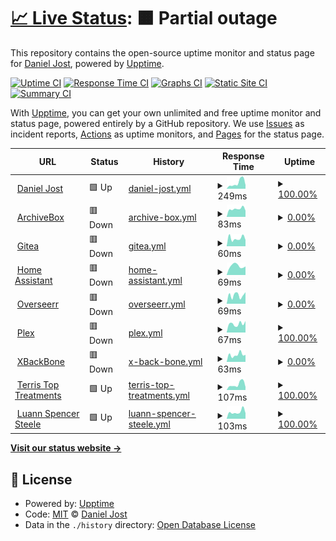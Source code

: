 # [📈 Live Status](https://status.pxlbuzzard.com): <!--live status--> **🟧 Partial outage**

This repository contains the open-source uptime monitor and status page for [Daniel Jost](http://danieljost.com), powered by [Upptime](https://github.com/upptime/upptime).

[![Uptime CI](https://github.com/pxlbuzzard/upptime/workflows/Uptime%20CI/badge.svg)](https://github.com/pxlbuzzard/upptime/actions?query=workflow%3A%22Uptime+CI%22)
[![Response Time CI](https://github.com/pxlbuzzard/upptime/workflows/Response%20Time%20CI/badge.svg)](https://github.com/pxlbuzzard/upptime/actions?query=workflow%3A%22Response+Time+CI%22)
[![Graphs CI](https://github.com/pxlbuzzard/upptime/workflows/Graphs%20CI/badge.svg)](https://github.com/pxlbuzzard/upptime/actions?query=workflow%3A%22Graphs+CI%22)
[![Static Site CI](https://github.com/pxlbuzzard/upptime/workflows/Static%20Site%20CI/badge.svg)](https://github.com/pxlbuzzard/upptime/actions?query=workflow%3A%22Static+Site+CI%22)
[![Summary CI](https://github.com/pxlbuzzard/upptime/workflows/Summary%20CI/badge.svg)](https://github.com/pxlbuzzard/upptime/actions?query=workflow%3A%22Summary+CI%22)

With [Upptime](https://upptime.js.org), you can get your own unlimited and free uptime monitor and status page, powered entirely by a GitHub repository. We use [Issues](https://github.com/pxlbuzzard/upptime/issues) as incident reports, [Actions](https://github.com/pxlbuzzard/upptime/actions) as uptime monitors, and [Pages](https://status.pxlbuzzard.com) for the status page.

<!--start: status pages-->
<!-- This summary is generated by Upptime (https://github.com/upptime/upptime) -->
<!-- Do not edit this manually, your changes will be overwritten -->
<!-- prettier-ignore -->
| URL | Status | History | Response Time | Uptime |
| --- | ------ | ------- | ------------- | ------ |
| <img alt="" src="https://icons.duckduckgo.com/ip3/danieljost.com.ico" height="13"> [Daniel Jost](https://danieljost.com) | 🟩 Up | [daniel-jost.yml](https://github.com/PxlBuzzard/upptime/commits/HEAD/history/daniel-jost.yml) | <details><summary><img alt="Response time graph" src="./graphs/daniel-jost/response-time-week.png" height="20"> 249ms</summary><br><a href="https://status.pxlbuzzard.com/history/daniel-jost"><img alt="Response time 288" src="https://img.shields.io/endpoint?url=https%3A%2F%2Fraw.githubusercontent.com%2FPxlBuzzard%2Fupptime%2FHEAD%2Fapi%2Fdaniel-jost%2Fresponse-time.json"></a><br><a href="https://status.pxlbuzzard.com/history/daniel-jost"><img alt="24-hour response time 451" src="https://img.shields.io/endpoint?url=https%3A%2F%2Fraw.githubusercontent.com%2FPxlBuzzard%2Fupptime%2FHEAD%2Fapi%2Fdaniel-jost%2Fresponse-time-day.json"></a><br><a href="https://status.pxlbuzzard.com/history/daniel-jost"><img alt="7-day response time 249" src="https://img.shields.io/endpoint?url=https%3A%2F%2Fraw.githubusercontent.com%2FPxlBuzzard%2Fupptime%2FHEAD%2Fapi%2Fdaniel-jost%2Fresponse-time-week.json"></a><br><a href="https://status.pxlbuzzard.com/history/daniel-jost"><img alt="30-day response time 286" src="https://img.shields.io/endpoint?url=https%3A%2F%2Fraw.githubusercontent.com%2FPxlBuzzard%2Fupptime%2FHEAD%2Fapi%2Fdaniel-jost%2Fresponse-time-month.json"></a><br><a href="https://status.pxlbuzzard.com/history/daniel-jost"><img alt="1-year response time 290" src="https://img.shields.io/endpoint?url=https%3A%2F%2Fraw.githubusercontent.com%2FPxlBuzzard%2Fupptime%2FHEAD%2Fapi%2Fdaniel-jost%2Fresponse-time-year.json"></a></details> | <details><summary><a href="https://status.pxlbuzzard.com/history/daniel-jost">100.00%</a></summary><a href="https://status.pxlbuzzard.com/history/daniel-jost"><img alt="All-time uptime 99.52%" src="https://img.shields.io/endpoint?url=https%3A%2F%2Fraw.githubusercontent.com%2FPxlBuzzard%2Fupptime%2FHEAD%2Fapi%2Fdaniel-jost%2Fuptime.json"></a><br><a href="https://status.pxlbuzzard.com/history/daniel-jost"><img alt="24-hour uptime 100.00%" src="https://img.shields.io/endpoint?url=https%3A%2F%2Fraw.githubusercontent.com%2FPxlBuzzard%2Fupptime%2FHEAD%2Fapi%2Fdaniel-jost%2Fuptime-day.json"></a><br><a href="https://status.pxlbuzzard.com/history/daniel-jost"><img alt="7-day uptime 100.00%" src="https://img.shields.io/endpoint?url=https%3A%2F%2Fraw.githubusercontent.com%2FPxlBuzzard%2Fupptime%2FHEAD%2Fapi%2Fdaniel-jost%2Fuptime-week.json"></a><br><a href="https://status.pxlbuzzard.com/history/daniel-jost"><img alt="30-day uptime 100.00%" src="https://img.shields.io/endpoint?url=https%3A%2F%2Fraw.githubusercontent.com%2FPxlBuzzard%2Fupptime%2FHEAD%2Fapi%2Fdaniel-jost%2Fuptime-month.json"></a><br><a href="https://status.pxlbuzzard.com/history/daniel-jost"><img alt="1-year uptime 99.96%" src="https://img.shields.io/endpoint?url=https%3A%2F%2Fraw.githubusercontent.com%2FPxlBuzzard%2Fupptime%2FHEAD%2Fapi%2Fdaniel-jost%2Fuptime-year.json"></a></details>
| <img alt="" src="https://icons.duckduckgo.com/ip3/archivebox.pxlbuzzard.com.ico" height="13"> [ArchiveBox](https://archivebox.pxlbuzzard.com) | 🟥 Down | [archive-box.yml](https://github.com/PxlBuzzard/upptime/commits/HEAD/history/archive-box.yml) | <details><summary><img alt="Response time graph" src="./graphs/archive-box/response-time-week.png" height="20"> 83ms</summary><br><a href="https://status.pxlbuzzard.com/history/archive-box"><img alt="Response time 433" src="https://img.shields.io/endpoint?url=https%3A%2F%2Fraw.githubusercontent.com%2FPxlBuzzard%2Fupptime%2FHEAD%2Fapi%2Farchive-box%2Fresponse-time.json"></a><br><a href="https://status.pxlbuzzard.com/history/archive-box"><img alt="24-hour response time 56" src="https://img.shields.io/endpoint?url=https%3A%2F%2Fraw.githubusercontent.com%2FPxlBuzzard%2Fupptime%2FHEAD%2Fapi%2Farchive-box%2Fresponse-time-day.json"></a><br><a href="https://status.pxlbuzzard.com/history/archive-box"><img alt="7-day response time 83" src="https://img.shields.io/endpoint?url=https%3A%2F%2Fraw.githubusercontent.com%2FPxlBuzzard%2Fupptime%2FHEAD%2Fapi%2Farchive-box%2Fresponse-time-week.json"></a><br><a href="https://status.pxlbuzzard.com/history/archive-box"><img alt="30-day response time 89" src="https://img.shields.io/endpoint?url=https%3A%2F%2Fraw.githubusercontent.com%2FPxlBuzzard%2Fupptime%2FHEAD%2Fapi%2Farchive-box%2Fresponse-time-month.json"></a><br><a href="https://status.pxlbuzzard.com/history/archive-box"><img alt="1-year response time 404" src="https://img.shields.io/endpoint?url=https%3A%2F%2Fraw.githubusercontent.com%2FPxlBuzzard%2Fupptime%2FHEAD%2Fapi%2Farchive-box%2Fresponse-time-year.json"></a></details> | <details><summary><a href="https://status.pxlbuzzard.com/history/archive-box">0.00%</a></summary><a href="https://status.pxlbuzzard.com/history/archive-box"><img alt="All-time uptime 82.97%" src="https://img.shields.io/endpoint?url=https%3A%2F%2Fraw.githubusercontent.com%2FPxlBuzzard%2Fupptime%2FHEAD%2Fapi%2Farchive-box%2Fuptime.json"></a><br><a href="https://status.pxlbuzzard.com/history/archive-box"><img alt="24-hour uptime 0.00%" src="https://img.shields.io/endpoint?url=https%3A%2F%2Fraw.githubusercontent.com%2FPxlBuzzard%2Fupptime%2FHEAD%2Fapi%2Farchive-box%2Fuptime-day.json"></a><br><a href="https://status.pxlbuzzard.com/history/archive-box"><img alt="7-day uptime 0.00%" src="https://img.shields.io/endpoint?url=https%3A%2F%2Fraw.githubusercontent.com%2FPxlBuzzard%2Fupptime%2FHEAD%2Fapi%2Farchive-box%2Fuptime-week.json"></a><br><a href="https://status.pxlbuzzard.com/history/archive-box"><img alt="30-day uptime 0.00%" src="https://img.shields.io/endpoint?url=https%3A%2F%2Fraw.githubusercontent.com%2FPxlBuzzard%2Fupptime%2FHEAD%2Fapi%2Farchive-box%2Fuptime-month.json"></a><br><a href="https://status.pxlbuzzard.com/history/archive-box"><img alt="1-year uptime 63.65%" src="https://img.shields.io/endpoint?url=https%3A%2F%2Fraw.githubusercontent.com%2FPxlBuzzard%2Fupptime%2FHEAD%2Fapi%2Farchive-box%2Fuptime-year.json"></a></details>
| <img alt="" src="https://icons.duckduckgo.com/ip3/git.pxlbuzzard.com.ico" height="13"> [Gitea](https://git.pxlbuzzard.com) | 🟥 Down | [gitea.yml](https://github.com/PxlBuzzard/upptime/commits/HEAD/history/gitea.yml) | <details><summary><img alt="Response time graph" src="./graphs/gitea/response-time-week.png" height="20"> 60ms</summary><br><a href="https://status.pxlbuzzard.com/history/gitea"><img alt="Response time 247" src="https://img.shields.io/endpoint?url=https%3A%2F%2Fraw.githubusercontent.com%2FPxlBuzzard%2Fupptime%2FHEAD%2Fapi%2Fgitea%2Fresponse-time.json"></a><br><a href="https://status.pxlbuzzard.com/history/gitea"><img alt="24-hour response time 87" src="https://img.shields.io/endpoint?url=https%3A%2F%2Fraw.githubusercontent.com%2FPxlBuzzard%2Fupptime%2FHEAD%2Fapi%2Fgitea%2Fresponse-time-day.json"></a><br><a href="https://status.pxlbuzzard.com/history/gitea"><img alt="7-day response time 60" src="https://img.shields.io/endpoint?url=https%3A%2F%2Fraw.githubusercontent.com%2FPxlBuzzard%2Fupptime%2FHEAD%2Fapi%2Fgitea%2Fresponse-time-week.json"></a><br><a href="https://status.pxlbuzzard.com/history/gitea"><img alt="30-day response time 76" src="https://img.shields.io/endpoint?url=https%3A%2F%2Fraw.githubusercontent.com%2FPxlBuzzard%2Fupptime%2FHEAD%2Fapi%2Fgitea%2Fresponse-time-month.json"></a><br><a href="https://status.pxlbuzzard.com/history/gitea"><img alt="1-year response time 227" src="https://img.shields.io/endpoint?url=https%3A%2F%2Fraw.githubusercontent.com%2FPxlBuzzard%2Fupptime%2FHEAD%2Fapi%2Fgitea%2Fresponse-time-year.json"></a></details> | <details><summary><a href="https://status.pxlbuzzard.com/history/gitea">0.00%</a></summary><a href="https://status.pxlbuzzard.com/history/gitea"><img alt="All-time uptime 83.65%" src="https://img.shields.io/endpoint?url=https%3A%2F%2Fraw.githubusercontent.com%2FPxlBuzzard%2Fupptime%2FHEAD%2Fapi%2Fgitea%2Fuptime.json"></a><br><a href="https://status.pxlbuzzard.com/history/gitea"><img alt="24-hour uptime 0.00%" src="https://img.shields.io/endpoint?url=https%3A%2F%2Fraw.githubusercontent.com%2FPxlBuzzard%2Fupptime%2FHEAD%2Fapi%2Fgitea%2Fuptime-day.json"></a><br><a href="https://status.pxlbuzzard.com/history/gitea"><img alt="7-day uptime 0.00%" src="https://img.shields.io/endpoint?url=https%3A%2F%2Fraw.githubusercontent.com%2FPxlBuzzard%2Fupptime%2FHEAD%2Fapi%2Fgitea%2Fuptime-week.json"></a><br><a href="https://status.pxlbuzzard.com/history/gitea"><img alt="30-day uptime 0.00%" src="https://img.shields.io/endpoint?url=https%3A%2F%2Fraw.githubusercontent.com%2FPxlBuzzard%2Fupptime%2FHEAD%2Fapi%2Fgitea%2Fuptime-month.json"></a><br><a href="https://status.pxlbuzzard.com/history/gitea"><img alt="1-year uptime 65.24%" src="https://img.shields.io/endpoint?url=https%3A%2F%2Fraw.githubusercontent.com%2FPxlBuzzard%2Fupptime%2FHEAD%2Fapi%2Fgitea%2Fuptime-year.json"></a></details>
| <img alt="" src="https://icons.duckduckgo.com/ip3/homeassistant.pxlbuzzard.com.ico" height="13"> [Home Assistant](https://homeassistant.pxlbuzzard.com) | 🟥 Down | [home-assistant.yml](https://github.com/PxlBuzzard/upptime/commits/HEAD/history/home-assistant.yml) | <details><summary><img alt="Response time graph" src="./graphs/home-assistant/response-time-week.png" height="20"> 69ms</summary><br><a href="https://status.pxlbuzzard.com/history/home-assistant"><img alt="Response time 265" src="https://img.shields.io/endpoint?url=https%3A%2F%2Fraw.githubusercontent.com%2FPxlBuzzard%2Fupptime%2FHEAD%2Fapi%2Fhome-assistant%2Fresponse-time.json"></a><br><a href="https://status.pxlbuzzard.com/history/home-assistant"><img alt="24-hour response time 39" src="https://img.shields.io/endpoint?url=https%3A%2F%2Fraw.githubusercontent.com%2FPxlBuzzard%2Fupptime%2FHEAD%2Fapi%2Fhome-assistant%2Fresponse-time-day.json"></a><br><a href="https://status.pxlbuzzard.com/history/home-assistant"><img alt="7-day response time 69" src="https://img.shields.io/endpoint?url=https%3A%2F%2Fraw.githubusercontent.com%2FPxlBuzzard%2Fupptime%2FHEAD%2Fapi%2Fhome-assistant%2Fresponse-time-week.json"></a><br><a href="https://status.pxlbuzzard.com/history/home-assistant"><img alt="30-day response time 76" src="https://img.shields.io/endpoint?url=https%3A%2F%2Fraw.githubusercontent.com%2FPxlBuzzard%2Fupptime%2FHEAD%2Fapi%2Fhome-assistant%2Fresponse-time-month.json"></a><br><a href="https://status.pxlbuzzard.com/history/home-assistant"><img alt="1-year response time 260" src="https://img.shields.io/endpoint?url=https%3A%2F%2Fraw.githubusercontent.com%2FPxlBuzzard%2Fupptime%2FHEAD%2Fapi%2Fhome-assistant%2Fresponse-time-year.json"></a></details> | <details><summary><a href="https://status.pxlbuzzard.com/history/home-assistant">0.00%</a></summary><a href="https://status.pxlbuzzard.com/history/home-assistant"><img alt="All-time uptime 81.05%" src="https://img.shields.io/endpoint?url=https%3A%2F%2Fraw.githubusercontent.com%2FPxlBuzzard%2Fupptime%2FHEAD%2Fapi%2Fhome-assistant%2Fuptime.json"></a><br><a href="https://status.pxlbuzzard.com/history/home-assistant"><img alt="24-hour uptime 0.00%" src="https://img.shields.io/endpoint?url=https%3A%2F%2Fraw.githubusercontent.com%2FPxlBuzzard%2Fupptime%2FHEAD%2Fapi%2Fhome-assistant%2Fuptime-day.json"></a><br><a href="https://status.pxlbuzzard.com/history/home-assistant"><img alt="7-day uptime 0.00%" src="https://img.shields.io/endpoint?url=https%3A%2F%2Fraw.githubusercontent.com%2FPxlBuzzard%2Fupptime%2FHEAD%2Fapi%2Fhome-assistant%2Fuptime-week.json"></a><br><a href="https://status.pxlbuzzard.com/history/home-assistant"><img alt="30-day uptime 0.00%" src="https://img.shields.io/endpoint?url=https%3A%2F%2Fraw.githubusercontent.com%2FPxlBuzzard%2Fupptime%2FHEAD%2Fapi%2Fhome-assistant%2Fuptime-month.json"></a><br><a href="https://status.pxlbuzzard.com/history/home-assistant"><img alt="1-year uptime 65.08%" src="https://img.shields.io/endpoint?url=https%3A%2F%2Fraw.githubusercontent.com%2FPxlBuzzard%2Fupptime%2FHEAD%2Fapi%2Fhome-assistant%2Fuptime-year.json"></a></details>
| <img alt="" src="https://icons.duckduckgo.com/ip3/request.pxlbuzzard.com.ico" height="13"> [Overseerr](https://request.pxlbuzzard.com) | 🟥 Down | [overseerr.yml](https://github.com/PxlBuzzard/upptime/commits/HEAD/history/overseerr.yml) | <details><summary><img alt="Response time graph" src="./graphs/overseerr/response-time-week.png" height="20"> 69ms</summary><br><a href="https://status.pxlbuzzard.com/history/overseerr"><img alt="Response time 765" src="https://img.shields.io/endpoint?url=https%3A%2F%2Fraw.githubusercontent.com%2FPxlBuzzard%2Fupptime%2FHEAD%2Fapi%2Foverseerr%2Fresponse-time.json"></a><br><a href="https://status.pxlbuzzard.com/history/overseerr"><img alt="24-hour response time 92" src="https://img.shields.io/endpoint?url=https%3A%2F%2Fraw.githubusercontent.com%2FPxlBuzzard%2Fupptime%2FHEAD%2Fapi%2Foverseerr%2Fresponse-time-day.json"></a><br><a href="https://status.pxlbuzzard.com/history/overseerr"><img alt="7-day response time 69" src="https://img.shields.io/endpoint?url=https%3A%2F%2Fraw.githubusercontent.com%2FPxlBuzzard%2Fupptime%2FHEAD%2Fapi%2Foverseerr%2Fresponse-time-week.json"></a><br><a href="https://status.pxlbuzzard.com/history/overseerr"><img alt="30-day response time 71" src="https://img.shields.io/endpoint?url=https%3A%2F%2Fraw.githubusercontent.com%2FPxlBuzzard%2Fupptime%2FHEAD%2Fapi%2Foverseerr%2Fresponse-time-month.json"></a><br><a href="https://status.pxlbuzzard.com/history/overseerr"><img alt="1-year response time 697" src="https://img.shields.io/endpoint?url=https%3A%2F%2Fraw.githubusercontent.com%2FPxlBuzzard%2Fupptime%2FHEAD%2Fapi%2Foverseerr%2Fresponse-time-year.json"></a></details> | <details><summary><a href="https://status.pxlbuzzard.com/history/overseerr">0.00%</a></summary><a href="https://status.pxlbuzzard.com/history/overseerr"><img alt="All-time uptime 81.11%" src="https://img.shields.io/endpoint?url=https%3A%2F%2Fraw.githubusercontent.com%2FPxlBuzzard%2Fupptime%2FHEAD%2Fapi%2Foverseerr%2Fuptime.json"></a><br><a href="https://status.pxlbuzzard.com/history/overseerr"><img alt="24-hour uptime 0.00%" src="https://img.shields.io/endpoint?url=https%3A%2F%2Fraw.githubusercontent.com%2FPxlBuzzard%2Fupptime%2FHEAD%2Fapi%2Foverseerr%2Fuptime-day.json"></a><br><a href="https://status.pxlbuzzard.com/history/overseerr"><img alt="7-day uptime 0.00%" src="https://img.shields.io/endpoint?url=https%3A%2F%2Fraw.githubusercontent.com%2FPxlBuzzard%2Fupptime%2FHEAD%2Fapi%2Foverseerr%2Fuptime-week.json"></a><br><a href="https://status.pxlbuzzard.com/history/overseerr"><img alt="30-day uptime 0.00%" src="https://img.shields.io/endpoint?url=https%3A%2F%2Fraw.githubusercontent.com%2FPxlBuzzard%2Fupptime%2FHEAD%2Fapi%2Foverseerr%2Fuptime-month.json"></a><br><a href="https://status.pxlbuzzard.com/history/overseerr"><img alt="1-year uptime 65.22%" src="https://img.shields.io/endpoint?url=https%3A%2F%2Fraw.githubusercontent.com%2FPxlBuzzard%2Fupptime%2FHEAD%2Fapi%2Foverseerr%2Fuptime-year.json"></a></details>
| <img alt="" src="https://icons.duckduckgo.com/ip3/plex.pxlbuzzard.com.ico" height="13"> [Plex](https://plex.pxlbuzzard.com) | 🟥 Down | [plex.yml](https://github.com/PxlBuzzard/upptime/commits/HEAD/history/plex.yml) | <details><summary><img alt="Response time graph" src="./graphs/plex/response-time-week.png" height="20"> 67ms</summary><br><a href="https://status.pxlbuzzard.com/history/plex"><img alt="Response time 214" src="https://img.shields.io/endpoint?url=https%3A%2F%2Fraw.githubusercontent.com%2FPxlBuzzard%2Fupptime%2FHEAD%2Fapi%2Fplex%2Fresponse-time.json"></a><br><a href="https://status.pxlbuzzard.com/history/plex"><img alt="24-hour response time 61" src="https://img.shields.io/endpoint?url=https%3A%2F%2Fraw.githubusercontent.com%2FPxlBuzzard%2Fupptime%2FHEAD%2Fapi%2Fplex%2Fresponse-time-day.json"></a><br><a href="https://status.pxlbuzzard.com/history/plex"><img alt="7-day response time 67" src="https://img.shields.io/endpoint?url=https%3A%2F%2Fraw.githubusercontent.com%2FPxlBuzzard%2Fupptime%2FHEAD%2Fapi%2Fplex%2Fresponse-time-week.json"></a><br><a href="https://status.pxlbuzzard.com/history/plex"><img alt="30-day response time 70" src="https://img.shields.io/endpoint?url=https%3A%2F%2Fraw.githubusercontent.com%2FPxlBuzzard%2Fupptime%2FHEAD%2Fapi%2Fplex%2Fresponse-time-month.json"></a><br><a href="https://status.pxlbuzzard.com/history/plex"><img alt="1-year response time 197" src="https://img.shields.io/endpoint?url=https%3A%2F%2Fraw.githubusercontent.com%2FPxlBuzzard%2Fupptime%2FHEAD%2Fapi%2Fplex%2Fresponse-time-year.json"></a></details> | <details><summary><a href="https://status.pxlbuzzard.com/history/plex">100.00%</a></summary><a href="https://status.pxlbuzzard.com/history/plex"><img alt="All-time uptime 100.00%" src="https://img.shields.io/endpoint?url=https%3A%2F%2Fraw.githubusercontent.com%2FPxlBuzzard%2Fupptime%2FHEAD%2Fapi%2Fplex%2Fuptime.json"></a><br><a href="https://status.pxlbuzzard.com/history/plex"><img alt="24-hour uptime 100.00%" src="https://img.shields.io/endpoint?url=https%3A%2F%2Fraw.githubusercontent.com%2FPxlBuzzard%2Fupptime%2FHEAD%2Fapi%2Fplex%2Fuptime-day.json"></a><br><a href="https://status.pxlbuzzard.com/history/plex"><img alt="7-day uptime 100.00%" src="https://img.shields.io/endpoint?url=https%3A%2F%2Fraw.githubusercontent.com%2FPxlBuzzard%2Fupptime%2FHEAD%2Fapi%2Fplex%2Fuptime-week.json"></a><br><a href="https://status.pxlbuzzard.com/history/plex"><img alt="30-day uptime 100.00%" src="https://img.shields.io/endpoint?url=https%3A%2F%2Fraw.githubusercontent.com%2FPxlBuzzard%2Fupptime%2FHEAD%2Fapi%2Fplex%2Fuptime-month.json"></a><br><a href="https://status.pxlbuzzard.com/history/plex"><img alt="1-year uptime 100.00%" src="https://img.shields.io/endpoint?url=https%3A%2F%2Fraw.githubusercontent.com%2FPxlBuzzard%2Fupptime%2FHEAD%2Fapi%2Fplex%2Fuptime-year.json"></a></details>
| <img alt="" src="https://icons.duckduckgo.com/ip3/share.pxlbuzzard.com.ico" height="13"> [XBackBone](https://share.pxlbuzzard.com) | 🟥 Down | [x-back-bone.yml](https://github.com/PxlBuzzard/upptime/commits/HEAD/history/x-back-bone.yml) | <details><summary><img alt="Response time graph" src="./graphs/x-back-bone/response-time-week.png" height="20"> 63ms</summary><br><a href="https://status.pxlbuzzard.com/history/x-back-bone"><img alt="Response time 705" src="https://img.shields.io/endpoint?url=https%3A%2F%2Fraw.githubusercontent.com%2FPxlBuzzard%2Fupptime%2FHEAD%2Fapi%2Fx-back-bone%2Fresponse-time.json"></a><br><a href="https://status.pxlbuzzard.com/history/x-back-bone"><img alt="24-hour response time 53" src="https://img.shields.io/endpoint?url=https%3A%2F%2Fraw.githubusercontent.com%2FPxlBuzzard%2Fupptime%2FHEAD%2Fapi%2Fx-back-bone%2Fresponse-time-day.json"></a><br><a href="https://status.pxlbuzzard.com/history/x-back-bone"><img alt="7-day response time 63" src="https://img.shields.io/endpoint?url=https%3A%2F%2Fraw.githubusercontent.com%2FPxlBuzzard%2Fupptime%2FHEAD%2Fapi%2Fx-back-bone%2Fresponse-time-week.json"></a><br><a href="https://status.pxlbuzzard.com/history/x-back-bone"><img alt="30-day response time 64" src="https://img.shields.io/endpoint?url=https%3A%2F%2Fraw.githubusercontent.com%2FPxlBuzzard%2Fupptime%2FHEAD%2Fapi%2Fx-back-bone%2Fresponse-time-month.json"></a><br><a href="https://status.pxlbuzzard.com/history/x-back-bone"><img alt="1-year response time 683" src="https://img.shields.io/endpoint?url=https%3A%2F%2Fraw.githubusercontent.com%2FPxlBuzzard%2Fupptime%2FHEAD%2Fapi%2Fx-back-bone%2Fresponse-time-year.json"></a></details> | <details><summary><a href="https://status.pxlbuzzard.com/history/x-back-bone">0.00%</a></summary><a href="https://status.pxlbuzzard.com/history/x-back-bone"><img alt="All-time uptime 81.09%" src="https://img.shields.io/endpoint?url=https%3A%2F%2Fraw.githubusercontent.com%2FPxlBuzzard%2Fupptime%2FHEAD%2Fapi%2Fx-back-bone%2Fuptime.json"></a><br><a href="https://status.pxlbuzzard.com/history/x-back-bone"><img alt="24-hour uptime 0.00%" src="https://img.shields.io/endpoint?url=https%3A%2F%2Fraw.githubusercontent.com%2FPxlBuzzard%2Fupptime%2FHEAD%2Fapi%2Fx-back-bone%2Fuptime-day.json"></a><br><a href="https://status.pxlbuzzard.com/history/x-back-bone"><img alt="7-day uptime 0.00%" src="https://img.shields.io/endpoint?url=https%3A%2F%2Fraw.githubusercontent.com%2FPxlBuzzard%2Fupptime%2FHEAD%2Fapi%2Fx-back-bone%2Fuptime-week.json"></a><br><a href="https://status.pxlbuzzard.com/history/x-back-bone"><img alt="30-day uptime 0.00%" src="https://img.shields.io/endpoint?url=https%3A%2F%2Fraw.githubusercontent.com%2FPxlBuzzard%2Fupptime%2FHEAD%2Fapi%2Fx-back-bone%2Fuptime-month.json"></a><br><a href="https://status.pxlbuzzard.com/history/x-back-bone"><img alt="1-year uptime 65.21%" src="https://img.shields.io/endpoint?url=https%3A%2F%2Fraw.githubusercontent.com%2FPxlBuzzard%2Fupptime%2FHEAD%2Fapi%2Fx-back-bone%2Fuptime-year.json"></a></details>
| <img alt="" src="https://icons.duckduckgo.com/ip3/terristoptreatments.com.ico" height="13"> [Terris Top Treatments](https://terristoptreatments.com) | 🟩 Up | [terris-top-treatments.yml](https://github.com/PxlBuzzard/upptime/commits/HEAD/history/terris-top-treatments.yml) | <details><summary><img alt="Response time graph" src="./graphs/terris-top-treatments/response-time-week.png" height="20"> 107ms</summary><br><a href="https://status.pxlbuzzard.com/history/terris-top-treatments"><img alt="Response time 216" src="https://img.shields.io/endpoint?url=https%3A%2F%2Fraw.githubusercontent.com%2FPxlBuzzard%2Fupptime%2FHEAD%2Fapi%2Fterris-top-treatments%2Fresponse-time.json"></a><br><a href="https://status.pxlbuzzard.com/history/terris-top-treatments"><img alt="24-hour response time 84" src="https://img.shields.io/endpoint?url=https%3A%2F%2Fraw.githubusercontent.com%2FPxlBuzzard%2Fupptime%2FHEAD%2Fapi%2Fterris-top-treatments%2Fresponse-time-day.json"></a><br><a href="https://status.pxlbuzzard.com/history/terris-top-treatments"><img alt="7-day response time 107" src="https://img.shields.io/endpoint?url=https%3A%2F%2Fraw.githubusercontent.com%2FPxlBuzzard%2Fupptime%2FHEAD%2Fapi%2Fterris-top-treatments%2Fresponse-time-week.json"></a><br><a href="https://status.pxlbuzzard.com/history/terris-top-treatments"><img alt="30-day response time 126" src="https://img.shields.io/endpoint?url=https%3A%2F%2Fraw.githubusercontent.com%2FPxlBuzzard%2Fupptime%2FHEAD%2Fapi%2Fterris-top-treatments%2Fresponse-time-month.json"></a><br><a href="https://status.pxlbuzzard.com/history/terris-top-treatments"><img alt="1-year response time 202" src="https://img.shields.io/endpoint?url=https%3A%2F%2Fraw.githubusercontent.com%2FPxlBuzzard%2Fupptime%2FHEAD%2Fapi%2Fterris-top-treatments%2Fresponse-time-year.json"></a></details> | <details><summary><a href="https://status.pxlbuzzard.com/history/terris-top-treatments">100.00%</a></summary><a href="https://status.pxlbuzzard.com/history/terris-top-treatments"><img alt="All-time uptime 99.95%" src="https://img.shields.io/endpoint?url=https%3A%2F%2Fraw.githubusercontent.com%2FPxlBuzzard%2Fupptime%2FHEAD%2Fapi%2Fterris-top-treatments%2Fuptime.json"></a><br><a href="https://status.pxlbuzzard.com/history/terris-top-treatments"><img alt="24-hour uptime 100.00%" src="https://img.shields.io/endpoint?url=https%3A%2F%2Fraw.githubusercontent.com%2FPxlBuzzard%2Fupptime%2FHEAD%2Fapi%2Fterris-top-treatments%2Fuptime-day.json"></a><br><a href="https://status.pxlbuzzard.com/history/terris-top-treatments"><img alt="7-day uptime 100.00%" src="https://img.shields.io/endpoint?url=https%3A%2F%2Fraw.githubusercontent.com%2FPxlBuzzard%2Fupptime%2FHEAD%2Fapi%2Fterris-top-treatments%2Fuptime-week.json"></a><br><a href="https://status.pxlbuzzard.com/history/terris-top-treatments"><img alt="30-day uptime 100.00%" src="https://img.shields.io/endpoint?url=https%3A%2F%2Fraw.githubusercontent.com%2FPxlBuzzard%2Fupptime%2FHEAD%2Fapi%2Fterris-top-treatments%2Fuptime-month.json"></a><br><a href="https://status.pxlbuzzard.com/history/terris-top-treatments"><img alt="1-year uptime 99.95%" src="https://img.shields.io/endpoint?url=https%3A%2F%2Fraw.githubusercontent.com%2FPxlBuzzard%2Fupptime%2FHEAD%2Fapi%2Fterris-top-treatments%2Fuptime-year.json"></a></details>
| <img alt="" src="https://icons.duckduckgo.com/ip3/luannspencersteele.com.ico" height="13"> [Luann Spencer Steele](https://luannspencersteele.com) | 🟩 Up | [luann-spencer-steele.yml](https://github.com/PxlBuzzard/upptime/commits/HEAD/history/luann-spencer-steele.yml) | <details><summary><img alt="Response time graph" src="./graphs/luann-spencer-steele/response-time-week.png" height="20"> 103ms</summary><br><a href="https://status.pxlbuzzard.com/history/luann-spencer-steele"><img alt="Response time 264" src="https://img.shields.io/endpoint?url=https%3A%2F%2Fraw.githubusercontent.com%2FPxlBuzzard%2Fupptime%2FHEAD%2Fapi%2Fluann-spencer-steele%2Fresponse-time.json"></a><br><a href="https://status.pxlbuzzard.com/history/luann-spencer-steele"><img alt="24-hour response time 96" src="https://img.shields.io/endpoint?url=https%3A%2F%2Fraw.githubusercontent.com%2FPxlBuzzard%2Fupptime%2FHEAD%2Fapi%2Fluann-spencer-steele%2Fresponse-time-day.json"></a><br><a href="https://status.pxlbuzzard.com/history/luann-spencer-steele"><img alt="7-day response time 103" src="https://img.shields.io/endpoint?url=https%3A%2F%2Fraw.githubusercontent.com%2FPxlBuzzard%2Fupptime%2FHEAD%2Fapi%2Fluann-spencer-steele%2Fresponse-time-week.json"></a><br><a href="https://status.pxlbuzzard.com/history/luann-spencer-steele"><img alt="30-day response time 116" src="https://img.shields.io/endpoint?url=https%3A%2F%2Fraw.githubusercontent.com%2FPxlBuzzard%2Fupptime%2FHEAD%2Fapi%2Fluann-spencer-steele%2Fresponse-time-month.json"></a><br><a href="https://status.pxlbuzzard.com/history/luann-spencer-steele"><img alt="1-year response time 202" src="https://img.shields.io/endpoint?url=https%3A%2F%2Fraw.githubusercontent.com%2FPxlBuzzard%2Fupptime%2FHEAD%2Fapi%2Fluann-spencer-steele%2Fresponse-time-year.json"></a></details> | <details><summary><a href="https://status.pxlbuzzard.com/history/luann-spencer-steele">100.00%</a></summary><a href="https://status.pxlbuzzard.com/history/luann-spencer-steele"><img alt="All-time uptime 99.95%" src="https://img.shields.io/endpoint?url=https%3A%2F%2Fraw.githubusercontent.com%2FPxlBuzzard%2Fupptime%2FHEAD%2Fapi%2Fluann-spencer-steele%2Fuptime.json"></a><br><a href="https://status.pxlbuzzard.com/history/luann-spencer-steele"><img alt="24-hour uptime 100.00%" src="https://img.shields.io/endpoint?url=https%3A%2F%2Fraw.githubusercontent.com%2FPxlBuzzard%2Fupptime%2FHEAD%2Fapi%2Fluann-spencer-steele%2Fuptime-day.json"></a><br><a href="https://status.pxlbuzzard.com/history/luann-spencer-steele"><img alt="7-day uptime 100.00%" src="https://img.shields.io/endpoint?url=https%3A%2F%2Fraw.githubusercontent.com%2FPxlBuzzard%2Fupptime%2FHEAD%2Fapi%2Fluann-spencer-steele%2Fuptime-week.json"></a><br><a href="https://status.pxlbuzzard.com/history/luann-spencer-steele"><img alt="30-day uptime 100.00%" src="https://img.shields.io/endpoint?url=https%3A%2F%2Fraw.githubusercontent.com%2FPxlBuzzard%2Fupptime%2FHEAD%2Fapi%2Fluann-spencer-steele%2Fuptime-month.json"></a><br><a href="https://status.pxlbuzzard.com/history/luann-spencer-steele"><img alt="1-year uptime 99.96%" src="https://img.shields.io/endpoint?url=https%3A%2F%2Fraw.githubusercontent.com%2FPxlBuzzard%2Fupptime%2FHEAD%2Fapi%2Fluann-spencer-steele%2Fuptime-year.json"></a></details>

<!--end: status pages-->

[**Visit our status website →**](https://status.pxlbuzzard.com)

## 📄 License

- Powered by: [Upptime](https://github.com/upptime/upptime)
- Code: [MIT](./LICENSE) © [Daniel Jost](http://danieljost.com)
- Data in the `./history` directory: [Open Database License](https://opendatacommons.org/licenses/odbl/1-0/)

